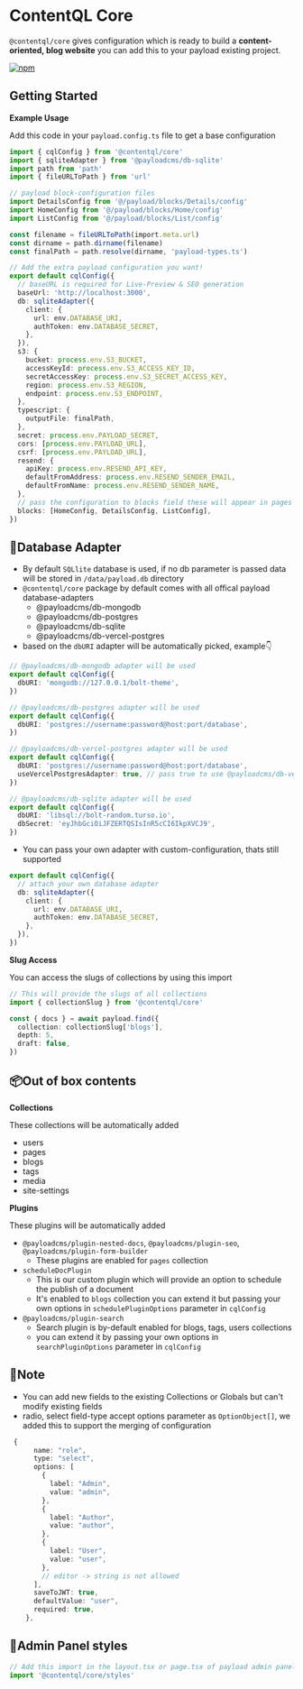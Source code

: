# ContentQL Core

`@contentql/core` gives configuration which is ready to build a
**content-oriented, blog website** you can add this to your payload existing
project.

<a href="https://www.npmjs.com/package/@contentql/core"><img alt="npm" src="https://img.shields.io/npm/v/@contentql/core?style=flat-square" /></a>

## Getting Started

**Example Usage**

Add this code in your `payload.config.ts` file to get a base configuration

```ts
import { cqlConfig } from '@contentql/core'
import { sqliteAdapter } from '@payloadcms/db-sqlite'
import path from 'path'
import { fileURLToPath } from 'url'

// payload block-configuration files
import DetailsConfig from '@/payload/blocks/Details/config'
import HomeConfig from '@/payload/blocks/Home/config'
import ListConfig from '@/payload/blocks/List/config'

const filename = fileURLToPath(import.meta.url)
const dirname = path.dirname(filename)
const finalPath = path.resolve(dirname, 'payload-types.ts')

// Add the extra payload configuration you want!
export default cqlConfig({
  // baseURL is required for Live-Preview & SEO generation
  baseUrl: 'http://localhost:3000',
  db: sqliteAdapter({
    client: {
      url: env.DATABASE_URI,
      authToken: env.DATABASE_SECRET,
    },
  }),
  s3: {
    bucket: process.env.S3_BUCKET,
    accessKeyId: process.env.S3_ACCESS_KEY_ID,
    secretAccessKey: process.env.S3_SECRET_ACCESS_KEY,
    region: process.env.S3_REGION,
    endpoint: process.env.S3_ENDPOINT,
  },
  typescript: {
    outputFile: finalPath,
  },
  secret: process.env.PAYLOAD_SECRET,
  cors: [process.env.PAYLOAD_URL],
  csrf: [process.env.PAYLOAD_URL],
  resend: {
    apiKey: process.env.RESEND_API_KEY,
    defaultFromAddress: process.env.RESEND_SENDER_EMAIL,
    defaultFromName: process.env.RESEND_SENDER_NAME,
  },
  // pass the configuration to blocks field these will appear in pages collection in admin panel
  blocks: [HomeConfig, DetailsConfig, ListConfig],
})
```

## 🔋️Database Adapter

- By default `SQLlite` database is used, if no db parameter is passed data will
  be stored in `/data/payload.db` directory
- `@contentql/core` package by default comes with all offical payload
  database-adapters
  - @payloadcms/db-mongodb
  - @payloadcms/db-postgres
  - @payloadcms/db-sqlite
  - @payloadcms/db-vercel-postgres
- based on the `dbURI` adapter will be automatically picked, example👇

```typescript
// @payloadcms/db-mongodb adapter will be used
export default cqlConfig({
  dbURI: 'mongodb://127.0.0.1/bolt-theme',
})

// @payloadcms/db-postgres adapter will be used
export default cqlConfig({
  dbURI: 'postgres://username:password@host:port/database',
})

// @payloadcms/db-vercel-postgres adapter will be used
export default cqlConfig({
  dbURI: 'postgres://username:password@host:port/database',
  useVercelPostgresAdapter: true, // pass true to use @payloadcms/db-vercel-postgres adapter
})

// @payloadcms/db-sqlite adapter will be used
export default cqlConfig({
  dbURI: 'libsql://bolt-random.turso.io',
  dbSecret: 'eyJhbGciOiJFZERTQSIsInR5cCI6IkpXVCJ9',
})
```

- You can pass your own adapter with custom-configuration, thats still supported

```typescript
export default cqlConfig({
  // attach your own database adapter
  db: sqliteAdapter({
    client: {
      url: env.DATABASE_URI,
      authToken: env.DATABASE_SECRET,
    },
  }),
})
```

**Slug Access**

You can access the slugs of collections by using this import

```ts
// This will provide the slugs of all collections
import { collectionSlug } from '@contentql/core'

const { docs } = await payload.find({
  collection: collectionSlug['blogs'],
  depth: 5,
  draft: false,
})
```

## 📦Out of box contents

**Collections**

These collections will be automatically added

- users
- pages
- blogs
- tags
- media
- site-settings

**Plugins**

These plugins will be automatically added

- `@payloadcms/plugin-nested-docs`, `@payloadcms/plugin-seo`,
  `@payloadcms/plugin-form-builder`
  - These plugins are enabled for `pages` collection
- `scheduleDocPlugin`
  - This is our custom plugin which will provide an option to schedule the
    publish of a document
  - It's enabled to `blogs` collection you can extend it but passing your own
    options in `schedulePluginOptions` parameter in `cqlConfig`
- `@payloadcms/plugin-search`
  - Search plugin is by-default enabled for blogs, tags, users collections
  - you can extend it by passing your own options in `searchPluginOptions`
    parameter in `cqlConfig`

## 📔Note

- You can add new fields to the existing Collections or Globals but can't modify
  existing fields
- radio, select field-type accept options parameter as `OptionObject[]`, we
  added this to support the merging of configuration

```ts
 {
      name: "role",
      type: "select",
      options: [
        {
          label: "Admin",
          value: "admin",
        },
        {
          label: "Author",
          value: "author",
        },
        {
          label: "User",
          value: "user",
        },
        // editor -> ️️string is not allowed
      ],
      saveToJWT: true,
      defaultValue: "user",
      required: true,
    },
```

## 💅Admin Panel styles

```ts
// Add this import in the layout.tsx or page.tsx of payload admin panel
import '@contentql/core/styles'
```
